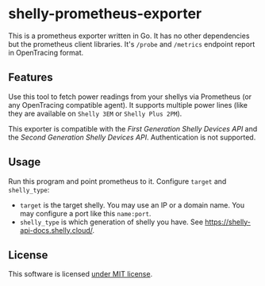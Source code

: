 # shelly-prometheus-exporter

This is a prometheus exporter written in Go.
It has no other dependencies but the prometheus client libraries.
It's `/probe` and `/metrics` endpoint report in OpenTracing format.

## Features

Use this tool to fetch power readings from your shellys via Prometheus (or any OpenTracing compatible agent).
It supports multiple power lines (like they are available on `Shelly 3EM` or `Shelly Plus 2PM`).

This exporter is compatible with the _First Generation Shelly Devices API_ and the _Second Generation Shelly Devices API_.
Authentication is not supported.

## Usage

Run this program and point prometheus to it.
Configure `target` and `shelly_type`:

- `target` is the target shelly.
  You may use an IP or a domain name.
  You may configure a port like this `name:port`.
- `shelly_type` is which generation of shelly you have.
  See https://shelly-api-docs.shelly.cloud/.

## License

This software is licensed [under MIT license](/LICENSE).
